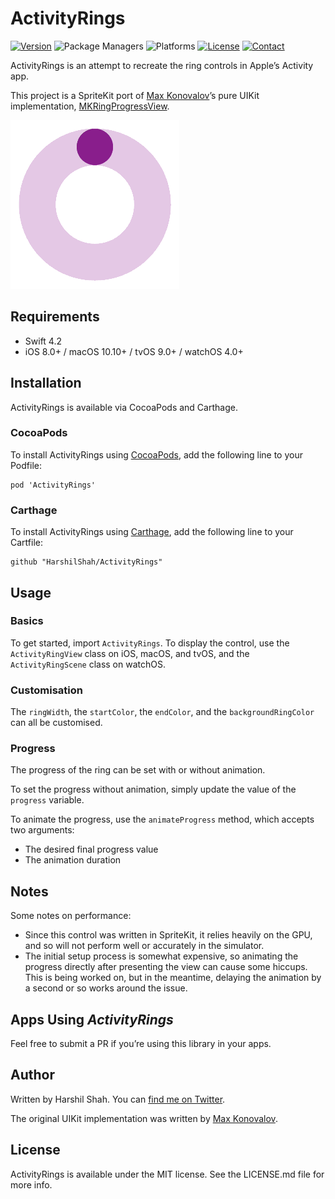 # ActivityRings

[![Version](https://img.shields.io/github/release/HarshilShah/ActivityRings.svg)](https://github.com/HarshilShah/ActivityRings/releases/latest)
![Package Managers](https://img.shields.io/badge/supports-CocoaPods%20%7C%20Carthage-green.svg)
![Platforms](https://img.shields.io/cocoapods/p/ActivityRings.svg?style=flat)
[![License](https://img.shields.io/badge/license-MIT-yellow.svg)](https://github.com/HarshilShah/ActivityRings/blob/master/LICENSE)
[![Contact](https://img.shields.io/badge/contact-%40HarshilShah1910-3a8fc1.svg)](https://twitter.com/HarshilShah1910)

ActivityRings is an attempt to recreate the ring controls in Apple’s Activity app.

This project is a SpriteKit port of [Max Konovalov](https://github.com/maxkonovalov)’s pure UIKit implementation, [MKRingProgressView](https://github.com/maxkonovalov/MKRingProgressView).

![Demo](https://raw.githubusercontent.com/HarshilShah/ActivityRings/master/Resources/demo.gif)

## Requirements

- Swift 4.2
- iOS 8.0+ / macOS 10.10+ / tvOS 9.0+ / watchOS 4.0+

## Installation

ActivityRings is available via CocoaPods and Carthage.

### CocoaPods

To install ActivityRings using [CocoaPods](http://cocoapods.org), add the following line to your Podfile:
```
pod 'ActivityRings'
```
### Carthage

To install ActivityRings using [Carthage](https://github.com/Carthage/Carthage), add the following line to your Cartfile:

```
github "HarshilShah/ActivityRings"
```

## Usage

### Basics

To get started, import `ActivityRings`. To display the control, use the `ActivityRingView` class on iOS, macOS, and tvOS, and the `ActivityRingScene` class on watchOS.

### Customisation

The `ringWidth`, the `startColor`, the `endColor`, and the `backgroundRingColor` can all be customised.

### Progress

The progress of the ring can be set with or without animation.

To set the progress without animation, simply update the value of the `progress` variable.

To animate the progress, use the `animateProgress` method, which accepts two arguments:
- The desired final progress value
- The animation duration

## Notes

Some notes on performance:
- Since this control was written in SpriteKit, it relies heavily on the GPU, and so will not perform well or accurately in the simulator.
- The initial setup process is somewhat expensive, so animating the progress directly after presenting the view can cause some hiccups. This is being worked on, but in the meantime, delaying the animation by a second or so works around the issue.

## Apps Using *ActivityRings*

Feel free to submit a PR if you’re using this library in your apps.

## Author

Written by Harshil Shah. You can [find me on Twitter](https://twitter.com/HarshilShah1910).

The original UIKit implementation was written by [Max Konovalov](https://github.com/maxkonovalov).

## License

ActivityRings is available under the MIT license. See the LICENSE.md file for more info.
